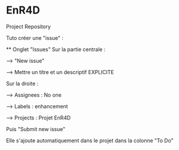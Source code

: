 # EnR4D
Project Repository

Tuto créer une "issue" :

** Onglet "Issues"
 Sur la partie centrale :

 --> "New issue"
 
 --> Mettre un titre et un descriptif EXPLICITE
 
 Sur la droite :
 
 --> Assignees : No one
 
 --> Labels : enhancement
 
 --> Projects : Projet EnR4D
 
 Puis "Submit new issue"
 
 Elle s'ajoute automatiquement dans le projet dans la colonne "To Do"

